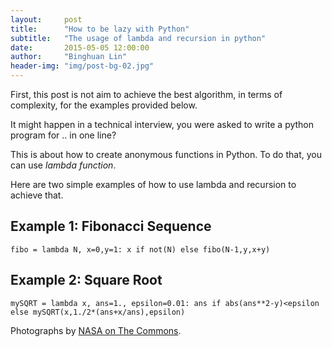 ```yaml
---
layout:     post
title:      "How to be lazy with Python"
subtitle:   "The usage of lambda and recursion in python"
date:       2015-05-05 12:00:00
author:     "Binghuan Lin"
header-img: "img/post-bg-02.jpg"
---
```

First, this post is not aim to achieve the best algorithm, in terms of complexity, for the examples provided below.

It might happen in a technical interview, you were asked to write a python program for .. in one line?

This is about how to create anonymous functions in Python. To do that, you can use *lambda function*.

Here are two simple examples of how to use lambda and recursion to achieve that.

## Example 1: Fibonacci Sequence

    fibo = lambda N, x=0,y=1: x if not(N) else fibo(N-1,y,x+y)


## Example 2: Square Root 

    mySQRT = lambda x, ans=1., epsilon=0.01: ans if abs(ans**2-y)<epsilon else mySQRT(x,1./2*(ans+x/ans),epsilon)


<p>Photographs by <a href="https://www.flickr.com/photos/nasacommons/">NASA on The Commons</a>.</p>